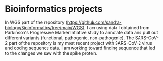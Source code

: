 # Bioinformatics projects

In WGS part of the repository (https://github.com/sandra-biology/Bioinformatics/tree/main/WGS), I am using data I obtained from Parkinson's Progressive Marker Intiative study to annotate data and pull out different variants (functional, pathogenic, non-pathogenic). The SARS-CoV-2 part of the repository is my most recent project with SARS-CoV-2 virus and coding sequence data. I am working toward finding sequence that led to the changes we saw with the spike protein.